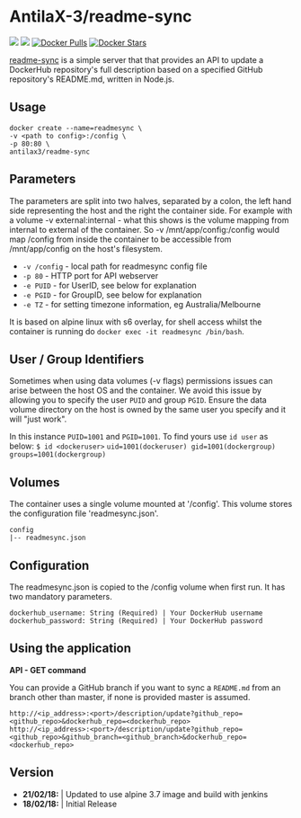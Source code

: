 # AntilaX-3/readme-sync
[![](https://images.microbadger.com/badges/version/antilax3/readme-sync.svg)](https://microbadger.com/images/antilax3/readme-sync "Get your own version badge on microbadger.com") [![](https://images.microbadger.com/badges/image/antilax3/readme-sync.svg)](https://microbadger.com/images/antilax3/readme-sync "Get your own image badge on microbadger.com") [![Docker Pulls](https://img.shields.io/docker/pulls/antilax3/readme-sync.svg)](https://hub.docker.com/r/antilax3/readme-sync/) [![Docker Stars](https://img.shields.io/docker/stars/antilax3/readme-sync.svg)](https://hub.docker.com/r/antilax3/readme-sync/)

[readme-sync](https://github.com/AntilaX-3/docker-readmesync) is a simple server that that provides an API to update a DockerHub repository's full description based on a specified GitHub repository's README.md, written in Node.js. 
## Usage
```
docker create --name=readmesync \
-v <path to config>:/config \
-p 80:80 \
antilax3/readme-sync
```
## Parameters
The parameters are split into two halves, separated by a colon, the left hand side representing the host and the right the container side. For example with a volume -v external:internal - what this shows is the volume mapping from internal to external of the container. So -v /mnt/app/config:/config would map /config from inside the container to be accessible from /mnt/app/config on the host's filesystem.

- `-v /config` - local path for readmesync config file
- `-p 80` - HTTP port for API webserver
- `-e PUID` - for UserID, see below for explanation
- `-e PGID` - for GroupID, see below for explanation
- `-e TZ` - for setting timezone information, eg Australia/Melbourne

It is based on alpine linux with s6 overlay, for shell access whilst the container is running do `docker exec -it readmesync /bin/bash`.

## User / Group Identifiers
Sometimes when using data volumes (-v flags) permissions issues can arise between the host OS and the container. We avoid this issue by allowing you to specify the user `PUID` and group `PGID`. Ensure the data volume directory on the host is owned by the same user you specify and it will "just work".

In this instance `PUID=1001` and `PGID=1001`. To find yours use `id user` as below:
`$ id <dockeruser>`
    `uid=1001(dockeruser) gid=1001(dockergroup) groups=1001(dockergroup)`
    
## Volumes

The container uses a single volume mounted at '/config'. This volume stores the configuration file 'readmesync.json'.

    config
    |-- readmesync.json

## Configuration

The readmesync.json is copied to the /config volume when first run. It has two mandatory parameters.

    dockerhub_username: String (Required) | Your DockerHub username
    dockerhub_password: String (Required) | Your DockerHub password

## Using the application

**API - GET command**

You can provide a GitHub branch if you want to sync a `README.md` from an branch other than master, if none is provided master is assumed.
```
http://<ip_address>:<port>/description/update?github_repo=<github_repo>&dockerhub_repo=<dockerhub_repo>
http://<ip_address>:<port>/description/update?github_repo=<github_repo>&github_branch=<github_branch>&dockerhub_repo=<dockerhub_repo>
```
## Version
- **21/02/18:** | Updated to use alpine 3.7 image and build with jenkins
- **18/02/18:** | Initial Release